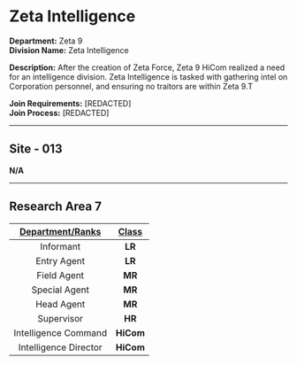 # Zeta Intelligence

**Department:** Zeta 9  
**Division Name:** Zeta Intelligence

**Description:** After the creation of Zeta Force, Zeta 9 HiCom realized a need for an intelligence division. Zeta Intelligence is tasked with gathering intel on Corporation personnel, and ensuring no traitors are within Zeta 9.T

**Join Requirements:** [REDACTED]  
**Join Process:** [REDACTED]

---

## Site - 013
**N/A**

---

## Research Area 7
| **<ins>Department/Ranks</ins>** | **<ins>Class</ins>** |
|:---:|:---:|
| Informant | **LR** |
| Entry Agent | **LR** |
| Field Agent | **MR** |
| Special Agent | **MR** |
| Head Agent | **MR** |
| Supervisor | **HR** |
| Intelligence Command | **HiCom** |
| Intelligence Director | **HiCom** |